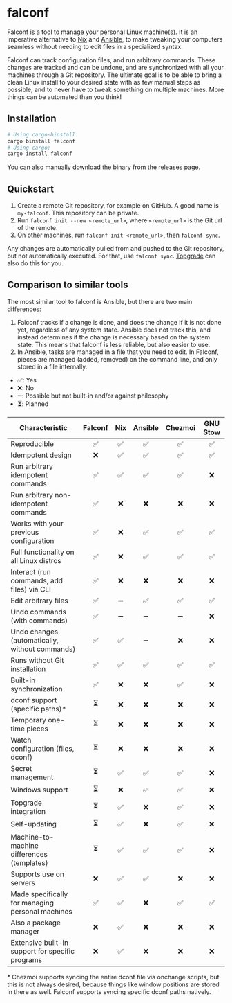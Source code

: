 # falconf

Falconf is a tool to manage your personal Linux machine(s). It is an imperative
alternative to [Nix](https://nixos.org/)
and [Ansible](https://www.ansible.com/), to make tweaking your computers
seamless without needing to edit files in a specialized syntax.

Falconf can track configuration files, and run arbitrary commands. These changes
are tracked and can be undone, and are synchronized with all your machines
through a Git repository. The ultimate goal is to be able to bring a clean Linux
install to your desired state with as few manual steps as possible, and to never
have to tweak something on multiple machines. More things can be automated than
you think!

## Installation

```bash
# Using cargo-binstall:
cargo binstall falconf
# Using cargo:
cargo install falconf
```

You can also manually download the binary from the releases page.

## Quickstart

1. Create a remote Git repository, for example on GitHub.
   A good name is `my-falconf`. This repository can be private.
2. Run `falconf init --new <remote_url>`, where `<remote_url>`
   is the Git url of the remote.
3. On other machines, run `falconf init <remote_url>`, then `falconf sync`.

Any changes are automatically pulled from and pushed to the Git repository,
but not automatically executed. For that, use `falconf sync`.
[Topgrade](https://github.com/topgrade-rs/topgrade) can also do this for you.

## Comparison to similar tools

The most similar tool to falconf is Ansible, but there are two main differences:

1. Falconf tracks if a change is done, and does the change if it is not done yet,
   regardless of any system state. Ansible does not track this, and instead determines
   if the change is necessary based on the system state. This means that falconf is less
   reliable, but also easier to use.
2. In Ansible, tasks are managed in a file that you need to edit. In Falconf, pieces
   are managed (added, removed) on the command line, and only stored in a file internally.

- ✅: Yes
- ❌: No
- ➖: Possible but not built-in and/or against philosophy
- ⏳: Planned

[//]: # (- ❓: Unknown, contribution welcome)

[//]: # (TODO: Everything that's ⏳ needs to be implemented)

| Characteristic                                   | Falconf | Nix | Ansible | Chezmoi | GNU Stow |
|--------------------------------------------------|:-------:|:---:|:-------:|:-------:|:--------:|
| Reproducible                                     |    ✅    |  ✅  |    ✅    |    ✅    |    ✅     |
| Idempotent design                                |    ❌    |  ✅  |    ✅    |    ✅    |    ✅     |
| Run arbitrary idempotent commands                |    ✅    |  ✅  |    ✅    |    ✅    |    ❌     |
| Run arbitrary non-idempotent commands            |    ✅    |  ❌  |    ❌    |    ❌    |    ❌     |
| Works with your previous configuration           |    ✅    |  ❌  |    ✅    |    ✅    |    ✅     |
| Full functionality on all Linux distros          |    ✅    |  ❌  |    ✅    |    ✅    |    ✅     |
| Interact (run commands, add files) via CLI       |    ✅    |  ❌  |    ❌    |    ❌    |    ❌     |
| Edit arbitrary files                             |    ✅    |  ➖  |    ✅    |    ✅    |    ✅     |
| Undo commands (with commands)                    |    ✅    |  ➖  |    ➖    |    ➖    |    ❌     |
| Undo changes (automatically, without commands)   |    ✅    |  ✅  |    ➖    |    ❌    |    ❌     |
| Runs without Git installation                    |    ✅    |  ✅  |    ✅    |    ✅    |    ✅     |
| Built-in synchronization                         |    ✅    |  ❌  |    ❌    |    ✅    |    ❌     |
| dconf support (specific paths)*                  |    ⏳    |  ❌  |    ❌    |    ❌    |    ❌     |
| Temporary one-time pieces                        |    ⏳    |  ❌  |    ❌    |    ❌    |    ❌     |
| Watch configuration (files, dconf)               |    ⏳    |  ❌  |    ❌    |    ❌    |    ❌     |
| Secret management                                |    ⏳    |  ✅  |    ✅    |    ✅    |    ❌     |
| Windows support                                  |    ⏳    |  ❌  |    ✅    |    ✅    |    ❌     |
| Topgrade integration                             |    ⏳    |  ✅  |    ❌    |    ✅    |    ❌     |
| Self-updating                                    |    ⏳    |  ✅  |    ❌    |    ✅    |    ❌     |
| Machine-to-machine differences (templates)       |    ⏳    |  ✅  |    ✅    |    ✅    |    ❌     |
| Supports use on servers                          |    ❌    |  ✅  |    ✅    |    ❌    |    ❌     |
| Made specifically for managing personal machines |    ✅    |  ✅  |    ❌    |    ✅    |    ✅     |
| Also a package manager                           |    ❌    |  ✅  |    ❌    |    ❌    |    ❌     |
| Extensive built-in support for specific programs |    ❌    |  ✅  |    ❌    |    ❌    |    ❌     |

\* Chezmoi supports syncing the entire dconf file via onchange scripts, but this is not always desired, because
things like window positions are stored in there as well. Falconf supports syncing specific dconf paths natively.
